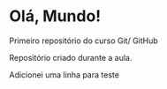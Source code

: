 # Olá, Mundo!
 Primeiro repositório do curso Git/ GitHub

 Repositório criado durante a aula.


Adicionei uma linha para teste
